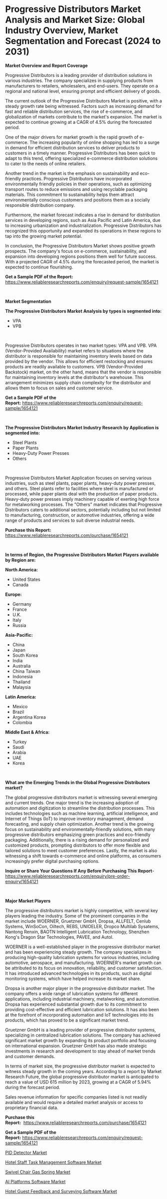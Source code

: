 <p><h1>Progressive Distributors Market Analysis and Market Size: Global Industry Overview, Market Segmentation and Forecast (2024 to 2031)</h1></p><p><strong>Market Overview and Report Coverage</strong></p>
<p><p>Progressive Distributors is a leading provider of distribution solutions in various industries. The company specializes in supplying products from manufacturers to retailers, wholesalers, and end-users. They operate on a regional and national level, ensuring prompt and efficient delivery of goods.</p><p>The current outlook of the Progressive Distributors Market is positive, with a steady growth rate being witnessed. Factors such as increasing demand for fast and reliable distribution services, the rise of e-commerce, and globalization of markets contribute to the market's expansion. The market is expected to continue growing at a CAGR of 4.5% during the forecasted period.</p><p>One of the major drivers for market growth is the rapid growth of e-commerce. The increasing popularity of online shopping has led to a surge in demand for efficient distribution services to deliver products to customers in a timely manner. Progressive Distributors has been quick to adapt to this trend, offering specialized e-commerce distribution solutions to cater to the needs of online retailers.</p><p>Another trend in the market is the emphasis on sustainability and eco-friendly practices. Progressive Distributors have incorporated environmentally friendly policies in their operations, such as optimizing transport routes to reduce emissions and using recyclable packaging materials. This commitment to sustainability helps them attract environmentally conscious customers and positions them as a socially responsible distribution company.</p><p>Furthermore, the market forecast indicates a rise in demand for distribution services in developing regions, such as Asia Pacific and Latin America, due to increasing urbanization and industrialization. Progressive Distributors has recognized this opportunity and expanded its operations in these regions to tap into the growing market potential.</p><p>In conclusion, the Progressive Distributors Market shows positive growth prospects. The company's focus on e-commerce, sustainability, and expansion into developing regions positions them well for future success. With a projected CAGR of 4.5% during the forecasted period, the market is expected to continue flourishing.</p></p>
<p><strong>Get a Sample PDF of the Report:</strong> <a href="https://www.reliableresearchreports.com/enquiry/request-sample/1654121">https://www.reliableresearchreports.com/enquiry/request-sample/1654121</a></p>
<p>&nbsp;</p>
<p><strong>Market Segmentation</strong></p>
<p><strong>The Progressive Distributors Market Analysis by types is segmented into:</strong></p>
<p><ul><li>VPA</li><li>VPB</li></ul></p>
<p>&nbsp;</p>
<p><p>Progressive Distributors operates in two market types: VPA and VPB. VPA (Vendor-Provided Availability) market refers to situations where the distributor is responsible for maintaining inventory levels based on data provided by the vendor. This allows for efficient restocking and ensures products are readily available to customers. VPB (Vendor-Provided Backstock) market, on the other hand, means that the vendor is responsible for maintaining inventory levels at the distributor's warehouse. This arrangement minimizes supply chain complexity for the distributor and allows them to focus on sales and customer service.</p></p>
<p><strong>Get a Sample PDF of the Report:</strong>&nbsp;<a href="https://www.reliableresearchreports.com/enquiry/request-sample/1654121">https://www.reliableresearchreports.com/enquiry/request-sample/1654121</a></p>
<p>&nbsp;</p>
<p><strong>The Progressive Distributors Market Industry Research by Application is segmented into:</strong></p>
<p><ul><li>Steel Plants</li><li>Paper Plants</li><li>Heavy-Duty Power Presses</li><li>Others</li></ul></p>
<p>&nbsp;</p>
<p><p>Progressive Distributors Market Application focuses on serving various industries, such as steel plants, paper plants, heavy-duty power presses, and others. Steel plants refer to facilities where steel is manufactured or processed, while paper plants deal with the production of paper products. Heavy-duty power presses imply machinery capable of exerting high force for metalworking processes. The "Others" market indicates that Progressive Distributors caters to additional sectors, potentially including but not limited to manufacturing, construction, or automotive industries, offering a wide range of products and services to suit diverse industrial needs.</p></p>
<p><strong>Purchase this Report:</strong>&nbsp; <a href="https://www.reliableresearchreports.com/purchase/1654121">https://www.reliableresearchreports.com/purchase/1654121</a></p>
<p>&nbsp;</p>
<p><strong>In terms of Region, the Progressive Distributors Market Players available by Region are:</strong></p>
<p>
    <p> <strong> North America: </strong>
        <ul>
            <li>United States</li>
            <li>Canada</li>
        </ul>
        </p> 
    <p> <strong> Europe: </strong>
        <ul>
            <li>Germany</li>
            <li>France</li>
            <li>U.K.</li>
            <li>Italy</li>
            <li>Russia</li>
        </ul>
        </p> 
    <p> <strong> Asia-Pacific: </strong>
        <ul>
            <li>China</li>
            <li>Japan</li>
            <li>South Korea</li>
            <li>India</li>
            <li>Australia</li>
            <li>China Taiwan</li>
            <li>Indonesia</li>
            <li>Thailand</li>
            <li>Malaysia</li>
        </ul>
        </p> 
    <p> <strong> Latin America: </strong>
        <ul>
            <li>Mexico</li>
            <li>Brazil</li>
            <li>Argentina Korea</li>
            <li>Colombia</li>
        </ul>
        </p> 
    <p> <strong> Middle East & Africa: </strong>
        <ul>
            <li>Turkey</li>
            <li>Saudi</li>
            <li>Arabia</li>
            <li>UAE</li>
            <li>Korea</li>
        </ul>
    </p>
    </p>
<p>&nbsp;</p>
<p><strong>What are the Emerging Trends in the Global Progressive Distributors market?</strong></p>
<p><p>The global progressive distributors market is witnessing several emerging and current trends. One major trend is the increasing adoption of automation and digitization to streamline the distribution processes. This includes technologies such as machine learning, artificial intelligence, and Internet of Things (IoT) to improve inventory management, demand forecasting, and supply chain optimization. Another trend is the growing focus on sustainability and environmentally-friendly solutions, with many progressive distributors emphasizing green practices and eco-friendly packaging. Additionally, there is a rising demand for personalized and customized products, prompting distributors to offer more flexible and tailored solutions to meet customer preferences. Lastly, the market is also witnessing a shift towards e-commerce and online platforms, as consumers increasingly prefer digital purchasing options.</p></p>
<p><strong>Inquire or Share Your Questions If Any Before Purchasing This Report</strong>- <a href="https://www.reliableresearchreports.com/enquiry/pre-order-enquiry/1654121">https://www.reliableresearchreports.com/enquiry/pre-order-enquiry/1654121</a></p>
<p>&nbsp;</p>
<p><strong>Major Market Players</strong></p>
<p><p>The progressive distributors market is highly competitive, with several key players leading the industry. Some of the prominent companies in the market include WOERNER, Gruetzner GmbH, Dropsa, ALLFELT, Cenlub Systems, WinSoCon, Oiltech, REBS, UNIOELER, Dropco Multilab Sysatems, Nantong Renxin, BAOTN Intelligent Lubrication Technology, Shenzhen Kong's Dragon Star Technologies, PAVEE, and Autol.</p><p>WOERNER is a well-established player in the progressive distributor market and has been experiencing steady growth. The company specializes in producing high-quality lubrication systems for various industries, including automotive, aerospace, and manufacturing. WOERNER's market growth can be attributed to its focus on innovation, reliability, and customer satisfaction. It has introduced advanced technologies in its products, such as digital monitoring systems, which have helped increase its market share.</p><p>Dropsa is another major player in the progressive distributor market. The company offers a wide range of lubrication systems for different applications, including industrial machinery, metalworking, and automotive. Dropsa has experienced substantial growth due to its commitment to providing cost-effective and efficient lubrication solutions. It has also been at the forefront of incorporating automation and IoT technologies into its products, which has proved to be a significant market trend.</p><p>Gruetzner GmbH is a leading provider of progressive distributor systems, specializing in centralized lubrication solutions. The company has achieved significant market growth by expanding its product portfolio and focusing on international expansion. Gruetzner GmbH has also made strategic investments in research and development to stay ahead of market trends and customer demands.</p><p>In terms of market size, the progressive distributor market is expected to witness steady growth in the coming years. According to a report by Market Research Future, the global progressive distributor market is anticipated to reach a value of USD 615 million by 2023, growing at a CAGR of 5.94% during the forecast period.</p><p>Sales revenue information for specific companies listed is not readily available and would require a detailed market analysis or access to proprietary financial data.</p></p>
<p><strong>Purchase this Report:</strong>&nbsp;&nbsp;<a href="https://www.reliableresearchreports.com/purchase/1654121">https://www.reliableresearchreports.com/purchase/1654121</a></p>
<p></p>
<p><strong>Get a Sample PDF of the Report:</strong>&nbsp;<a href="https://www.reliableresearchreports.com/enquiry/request-sample/1654121">https://www.reliableresearchreports.com/enquiry/request-sample/1654121</a></p>
<p><p><a href="https://github.com/jhcraigie/Market-Research-Report-List-1/blob/main/pid-detector-market.md">PID Detector Market</a></p><p><a href="https://medium.com/@elizabethalexander97/hotel-staff-task-management-software-market-furnishes-information-on-market-share-market-trends-dc8548c46f83">Hotel Staff Task Management Software Market</a></p><p><a href="https://github.com/Triciasol/Market-Research-Report-List-1/blob/main/swivel-chair-gas-spring-market.md">Swivel Chair Gas Spring Market</a></p><p><a href="https://medium.com/@elizabethalexander97/ai-platforms-software-market-insights-into-market-cagr-market-trends-and-growth-strategies-bb3e1d53fc43">AI Platforms Software Market</a></p><p><a href="https://medium.com/p/cbe3d10b69f9/edit">Hotel Guest Feedback and Surveying Software Market</a></p></p>